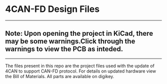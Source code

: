 # 4CAN-FD Design Files


-----------------------------------------------------------------------------------

## Note: Upon opening the project in KiCad, there may be some warnings.Click through the warnings to view the PCB as inteded.

------------------------------------------------------------------------------------


The files present in this repo are the project files used with the update of 4CAN to support CAN-FD protocol. For details on updated hardware view the Bill of Materials. All parts are available on digikey.

